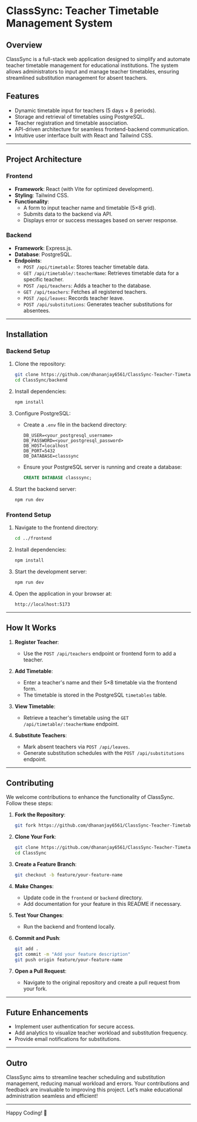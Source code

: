 # ClassSync: Teacher Timetable Management System

## **Overview**
ClassSync is a full-stack web application designed to simplify and automate teacher timetable management for educational institutions. The system allows administrators to input and manage teacher timetables, ensuring streamlined substitution management for absent teachers.

## **Features**
- Dynamic timetable input for teachers (5 days × 8 periods).
- Storage and retrieval of timetables using PostgreSQL.
- Teacher registration and timetable association.
- API-driven architecture for seamless frontend-backend communication.
- Intuitive user interface built with React and Tailwind CSS.

---

## **Project Architecture**

### **Frontend**
- **Framework**: React (with Vite for optimized development).
- **Styling**: Tailwind CSS.
- **Functionality**:
  - A form to input teacher name and timetable (5×8 grid).
  - Submits data to the backend via API.
  - Displays error or success messages based on server response.

### **Backend**
- **Framework**: Express.js.
- **Database**: PostgreSQL.
- **Endpoints**:
  - `POST /api/timetable`: Stores teacher timetable data.
  - `GET /api/timetable/:teacherName`: Retrieves timetable data for a specific teacher.
  - `POST /api/teachers`: Adds a teacher to the database.
  - `GET /api/teachers`: Fetches all registered teachers.
  - `POST /api/leaves`: Records teacher leave.
  - `POST /api/substitutions`: Generates teacher substitutions for absentees.

---

## **Installation**

### **Backend Setup**
1. Clone the repository:
   ```bash
   git clone https://github.com/dhananjay6561/ClassSync-Teacher-Timetable-Management-System
   cd ClassSync/backend
   ```

2. Install dependencies:
   ```bash
   npm install
   ```

3. Configure PostgreSQL:
   - Create a `.env` file in the backend directory:
     ```
     DB_USER=<your_postgresql_username>
     DB_PASSWORD=<your_postgresql_password>
     DB_HOST=localhost
     DB_PORT=5432
     DB_DATABASE=classsync
     ```
   - Ensure your PostgreSQL server is running and create a database:
     ```sql
     CREATE DATABASE classsync;
     ```

4. Start the backend server:
   ```bash
   npm run dev
   ```

### **Frontend Setup**
1. Navigate to the frontend directory:
   ```bash
   cd ../frontend
   ```

2. Install dependencies:
   ```bash
   npm install
   ```

3. Start the development server:
   ```bash
   npm run dev
   ```

4. Open the application in your browser at:
   ```
   http://localhost:5173
   ```

---

## **How It Works**
1. **Register Teacher**:
   - Use the `POST /api/teachers` endpoint or frontend form to add a teacher.

2. **Add Timetable**:
   - Enter a teacher's name and their 5×8 timetable via the frontend form.
   - The timetable is stored in the PostgreSQL `timetables` table.

3. **View Timetable**:
   - Retrieve a teacher's timetable using the `GET /api/timetable/:teacherName` endpoint.

4. **Substitute Teachers**:
   - Mark absent teachers via `POST /api/leaves`.
   - Generate substitution schedules with the `POST /api/substitutions` endpoint.

---

## **Contributing**
We welcome contributions to enhance the functionality of ClassSync. Follow these steps:

1. **Fork the Repository**:
   ```bash
   git fork https://github.com/dhananjay6561/ClassSync-Teacher-Timetable-Management-System
   ```

2. **Clone Your Fork**:
   ```bash
   git clone https://github.com/dhananjay6561/ClassSync-Teacher-Timetable-Management-System/fork
   cd ClassSync
   ```

3. **Create a Feature Branch**:
   ```bash
   git checkout -b feature/your-feature-name
   ```

4. **Make Changes**:
   - Update code in the `frontend` or `backend` directory.
   - Add documentation for your feature in this README if necessary.

5. **Test Your Changes**:
   - Run the backend and frontend locally.

6. **Commit and Push**:
   ```bash
   git add .
   git commit -m "Add your feature description"
   git push origin feature/your-feature-name
   ```

7. **Open a Pull Request**:
   - Navigate to the original repository and create a pull request from your fork.

---

## **Future Enhancements**
- Implement user authentication for secure access.
- Add analytics to visualize teacher workload and substitution frequency.
- Provide email notifications for substitutions.

---

## **Outro**
ClassSync aims to streamline teacher scheduling and substitution management, reducing manual workload and errors. Your contributions and feedback are invaluable to improving this project. Let’s make educational administration seamless and efficient!

---

Happy Coding! 🎉
